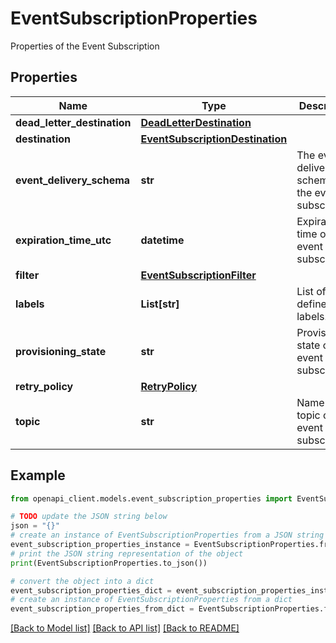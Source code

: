# EventSubscriptionProperties

Properties of the Event Subscription

## Properties

Name | Type | Description | Notes
------------ | ------------- | ------------- | -------------
**dead_letter_destination** | [**DeadLetterDestination**](DeadLetterDestination.md) |  | [optional] 
**destination** | [**EventSubscriptionDestination**](EventSubscriptionDestination.md) |  | [optional] 
**event_delivery_schema** | **str** | The event delivery schema for the event subscription. | [optional] 
**expiration_time_utc** | **datetime** | Expiration time of the event subscription. | [optional] 
**filter** | [**EventSubscriptionFilter**](EventSubscriptionFilter.md) |  | [optional] 
**labels** | **List[str]** | List of user defined labels. | [optional] 
**provisioning_state** | **str** | Provisioning state of the event subscription. | [optional] [readonly] 
**retry_policy** | [**RetryPolicy**](RetryPolicy.md) |  | [optional] 
**topic** | **str** | Name of the topic of the event subscription. | [optional] [readonly] 

## Example

```python
from openapi_client.models.event_subscription_properties import EventSubscriptionProperties

# TODO update the JSON string below
json = "{}"
# create an instance of EventSubscriptionProperties from a JSON string
event_subscription_properties_instance = EventSubscriptionProperties.from_json(json)
# print the JSON string representation of the object
print(EventSubscriptionProperties.to_json())

# convert the object into a dict
event_subscription_properties_dict = event_subscription_properties_instance.to_dict()
# create an instance of EventSubscriptionProperties from a dict
event_subscription_properties_from_dict = EventSubscriptionProperties.from_dict(event_subscription_properties_dict)
```
[[Back to Model list]](../README.md#documentation-for-models) [[Back to API list]](../README.md#documentation-for-api-endpoints) [[Back to README]](../README.md)


